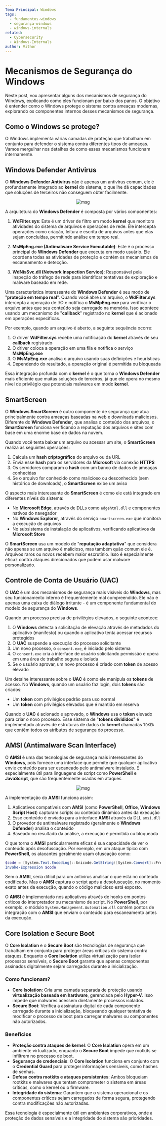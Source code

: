 ```yaml
---
Tema Principal: Windows
tags:
  - fundamentos-windows
  - segurança-windows
  - windows-internals
related:
  - Cybersecurity
  - Windows-Internals
author: Vithor
---
```


# Mecanismos de Segurança do Windows

Neste post, vou apresentar alguns dos mecanismos de segurança do Windows, explicando como eles funcionam por baixo dos panos. O objetivo é entender como o Windows protege o sistema contra ameaças modernas, explorando os componentes internos desses mecanismos de segurança.

## Como o Windows se protege?

O Windows implementa várias camadas de proteção que trabalham em conjunto para defender o sistema contra diferentes tipos de ameaças. Vamos mergulhar nos detalhes de como esses mecanismos funcionam internamente.

## Windows Defender Antivirus

O **Windows Defender Antivirus** não é apenas um antivírus comum, ele é profundamente integrado ao **kernel** do sistema, o que lhe dá capacidades que soluções de terceiros não conseguem obter facilmente.

<div align=center>
  <img alt="msg" src="https://www.microsoft.com/en-us/security/blog//wp-content/uploads/2019/07/fig1-Windows-Defender-System-Guard-runtime-attestation.png">
</div>

A arquitetura do **Windows Defender** é composta por vários componentes:

1. **WdFilter.sys**: Este é um driver de filtro em modo **kernel** que monitora atividades do sistema de arquivos e operações de rede. Ele intercepta operações como criação, leitura e escrita de arquivos antes que elas sejam concluídas, permitindo análise em tempo real.

2. **MsMpEng.exe (Antimalware Service Executable)**: Este é o processo principal do **Windows Defender** que executa em modo usuário. Ele coordena todas as atividades de proteção e contém os mecanismos de escaneamento e detecção.

3. **WdNisSvc.dll (Network Inspection Service)**: Responsável pela inspeção do tráfego de rede para identificar tentativas de exploração e malware baseado em rede.

Uma característica interessante do **Windows Defender** é seu modo de "**proteção em tempo real**". Quando você abre um arquivo, o **WdFilter.sys** intercepta a operação de I/O e notifica o **MsMpEng.exe** para verificar o arquivo antes que seu conteúdo seja carregado na memória. Isso acontece usando um mecanismo de "**callback**" registrado no **kernel** que é acionado em operações específicas.

Por exemplo, quando um arquivo é aberto, a seguinte sequência ocorre:

1. O driver **WdFilter.sys** recebe uma notificação do **kernel** através de seu **callback** registrado
2. O driver coloca a operação em uma fila e notifica o serviço **MsMpEng.exe**
3. O **MsMpEng.exe** analisa o arquivo usando suas definições e heurísticas
4. Dependendo do resultado, a operação original é permitida ou bloqueada

Essa integração profunda com o **kernel** é o que torna o **Windows Defender** mais eficiente que muitas soluções de terceiros, já que ele opera no mesmo nível de privilégio que potenciais malwares em modo **kernel**.

## SmartScreen

O **Windows SmartScreen** é outro componente de segurança que atua principalmente contra ameaças baseadas na web e downloads maliciosos. Diferente do **Windows Defender**, que analisa o conteúdo dos arquivos, o **SmartScreen** funciona verificando a reputação dos arquivos e sites com base em uma enorme base de dados na nuvem.

Quando você tenta baixar um arquivo ou acessar um site, o **SmartScreen** realiza as seguintes operações:

1. Calcula um **hash criptográfico** do arquivo ou da URL
2. Envia esse **hash** para os servidores da **Microsoft** via conexão **HTTPS**
3. Os servidores comparam o **hash** com um banco de dados de ameaças conhecidas
4. Se o arquivo for conhecido como malicioso ou desconhecido (sem histórico de downloads), o **SmartScreen** exibe um aviso

O aspecto mais interessante do **SmartScreen** é como ele está integrado em diferentes níveis do sistema:

- No **Microsoft Edge**, através de DLLs como `edgehtml.dll` e componentes nativos do navegador
- No **Windows Explorer**, através do serviço `smartscreen.exe` que monitora a execução de arquivos
- No subsistema de instalação de aplicativos, verificando aplicativos da **Microsoft Store**

O **SmartScreen** usa um modelo de "**reputação adaptativa**" que considera não apenas se um arquivo é malicioso, mas também quão comum ele é. Arquivos raros ou novos recebem maior escrutínio. Isso é especialmente eficaz contra ataques direcionados que podem usar malware personalizado.

## Controle de Conta de Usuário (UAC)

O **UAC** é um dos mecanismos de segurança mais visíveis do **Windows**, mas seu funcionamento interno é frequentemente mal compreendido. Ele não é apenas uma caixa de diálogo irritante - é um componente fundamental do modelo de segurança do **Windows**.

Quando um processo precisa de privilégios elevados, o seguinte acontece:

1. O **Windows** detecta a solicitação de elevação através de metadados do aplicativo (manifesto) ou quando o aplicativo tenta acessar recursos protegidos
2. O **UAC** suspende a execução do processo solicitante
3. Um novo processo, o `consent.exe`, é iniciado pelo sistema
4. O `consent.exe` cria a interface de usuário solicitando permissão e opera em uma área de trabalho segura e isolada
5. Se o usuário aprovar, um novo processo é criado com **token** de acesso elevado

Um detalhe interessante sobre o **UAC** é como ele manipula os **tokens** de acesso. No **Windows**, quando um usuário faz login, dois **tokens** são criados:

- Um **token** com privilégios padrão para uso normal
- Um **token** com privilégios elevados que é mantido em reserva

Quando o **UAC** é acionado e aprovado, o **Windows** usa o **token** elevado para criar o novo processo. Esse sistema de "**tokens divididos**" é implementado através de estruturas de dados do **kernel** chamadas `TOKEN` que contêm todos os atributos de segurança do processo.

## AMSI (Antimalware Scan Interface)

O **AMSI** é uma das tecnologias de segurança mais interessantes do **Windows**, pois fornece uma interface que permite que qualquer aplicativo envie conteúdo para ser escaneado pelo antimalware instalado. É especialmente útil para linguagens de script como **PowerShell** e **JavaScript**, que são frequentemente usadas em ataques.

<div align=center>
  <img alt="msg" src="https://learn.microsoft.com/pt-br/windows/win32/amsi/images/amsi7archi.jpg">
</div>

A implementação do **AMSI** funciona assim:

1. Aplicativos compatíveis com **AMSI** (como **PowerShell**, **Office**, **Windows Script Host**) capturam scripts ou conteúdo dinâmico antes da execução
2. Esse conteúdo é enviado para a interface **AMSI** através da DLL `amsi.dll`
3. O provedor de antimalware registrado (geralmente o **Windows Defender**) analisa o conteúdo
4. Baseado no resultado da análise, a execução é permitida ou bloqueada

O que torna o **AMSI** particularmente eficaz é sua capacidade de ver o conteúdo após desofuscação. Por exemplo, em um ataque típico com **PowerShell**, os atacantes geralmente usam ofuscação como:

```powershell
$code = [System.Text.Encoding]::Unicode.GetString([System.Convert]::FromBase64String("..."));
Invoke-Expression $code
```

Sem o **AMSI**, seria difícil para um antivírus analisar o que está no conteúdo codificado. Mas o **AMSI** captura o script após a desofuscação, no momento exato antes da execução, quando o código malicioso está exposto.

O **AMSI** é implementado nos aplicativos através de hooks em pontos críticos do interpretador ou mecanismo de script. No **PowerShell**, por exemplo, o módulo `System.Management.Automation.dll` contém pontos de integração com o **AMSI** que enviam o conteúdo para escaneamento antes da execução.

## Core Isolation e Secure Boot
O **Core Isolation** e o **Secure Boot** são tecnologias de segurança que trabalham em conjunto para proteger áreas críticas do sistema contra ataques. Enquanto o **Core Isolation** utiliza virtualização para isolar processos sensíveis, o **Secure Boot** garante que apenas componentes assinados digitalmente sejam carregados durante a inicialização.

### Como funcionam?
- **Core Isolation**: Cria uma camada separada de proteção usando **virtualização baseada em hardware**, gerenciada pelo **Hyper-V**. Isso impede que malwares acessem diretamente processos isolados.
- **Secure Boot**: Verifica a assinatura digital de cada componente carregado durante a inicialização, bloqueando qualquer tentativa de modificar o processo de boot para carregar malwares ou componentes não autorizados.

### Benefícios
- **Proteção contra ataques de kernel**: O **Core Isolation** opera em um ambiente virtualizado, enquanto o **Secure Boot** impede que rootkits se infiltrem no processo de boot.
- **Segurança de credenciais**: O **Core Isolation** funciona em conjunto com o **Credential Guard** para proteger informações sensíveis, como hashes de senhas.
- **Defesa contra rootkits e ataques persistentes**: Ambos bloqueiam rootkits e malwares que tentam comprometer o sistema em áreas críticas, como o kernel ou o firmware.
- **Integridade do sistema**: Garantem que o sistema operacional e os componentes críticos sejam carregados de forma segura, protegendo contra modificações não autorizadas.

Essa tecnologia é especialmente útil em ambientes corporativos, onde a proteção de dados sensíveis e a integridade do sistema são prioridades.